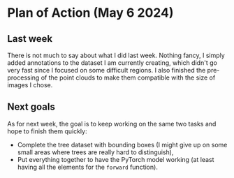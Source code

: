 # Plan of Action (May 6 2024)

## Last week

There is not much to say about what I did last week. Nothing fancy, I simply added annotations to the dataset I am currently creating, which didn't go very fast since I focused on some difficult regions. I also finished the pre-processing of the point clouds to make them compatible with the size of images I chose.

## Next goals

As for next week, the goal is to keep working on the same two tasks and hope to finish them quickly:

- Complete the tree dataset with bounding boxes (I might give up on some small areas where trees are really hard to distinguish),
- Put everything together to have the PyTorch model working (at least having all the elements for the `forward` function).

